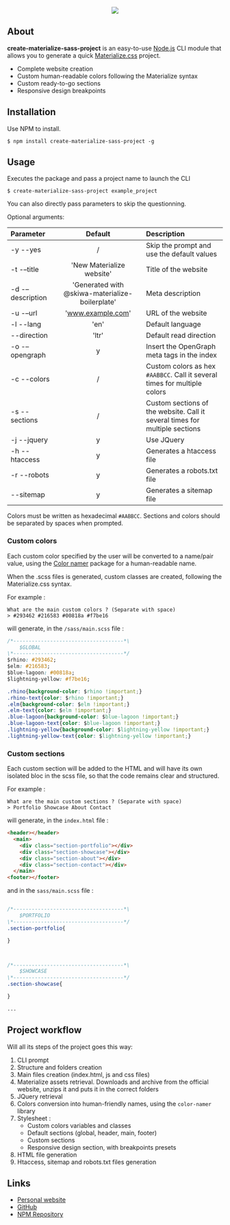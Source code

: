 <div align="center">
  <p>
    <a href="https://nodei.co/npm/create-materialize-sass-project/"><img src="https://nodei.co/npm/create-materialize-sass-project.png"></a>
  </p>
</div>

## About
**create-materialize-sass-project** is an easy-to-use [Node.js](https://nodejs.org) CLI module that allows you to generate a quick [Materialize.css](https://materializecss.com/) project.

- Complete website creation
- Custom human-readable colors following the Materialize syntax
- Custom ready-to-go sections
- Responsive design breakpoints

## Installation
Use NPM to install.

```console
$ npm install create-materialize-sass-project -g
```

## Usage

Executes the package and pass a project name to launch the CLI

```console
$ create-materialize-sass-project example_project
```

You can also directly pass parameters to skip the questionning.

Optional arguments:

| Parameter                 | Default       | Description   |
| :------------------------ |:-------------:| :-------------|
| -y  --yes 	       |	/           | Skip the prompt and use the default values
| -t -–title 	       |	'New Materialize website'	            | Title of the website
| -d -–description 	       |	'Generated with @skiwa-materialize-boilerplate'	            | Meta description
| -u -–url 	       |	'www.example.com'	            | URL of the website
| -l  --lang          | 'en'           | Default language
| --direction 		           | 'ltr'             | Default read direction
| -o  -–opengraph 	        | y           | Insert the OpenGraph meta tags in the index
| -c --colors	         | /             | Custom colors as hex `#AABBCC`. Call it several times for multiple colors
| -s --sections	         | /             | Custom sections of the website. Call it several times for multiple sections
| -j --jquery	         | y             | Use JQuery
| -h --htaccess	         | y             | Generates a htaccess file
| -r --robots	         | y             | Generates a robots.txt file
| --sitemap	         | y             | Generates a sitemap file


Colors must be written as hexadecimal `#AABBCC`.
Sections and colors should be separated by spaces when prompted.

### Custom colors

Each custom color specified by the user will be converted to a name/pair value, using the [Color namer](https://www.npmjs.com/package/color-namer) package for a human-readable name.

When the .scss files is generated, custom classes are created, following the Materialize.css syntax.

For example :
```console
What are the main custom colors ? (Separate with space)
> #293462 #216583 #00818a #f7be16
```

will generate, in the `/sass/main.scss` file :
```css
/*------------------------------------*\
    $GLOBAL
\*------------------------------------*/
$rhino: #293462;
$elm: #216583;
$blue-lagoon: #00818a;
$lightning-yellow: #f7be16;

.rhino{background-color: $rhino !important;}
.rhino-text{color: $rhino !important;}
.elm{background-color: $elm !important;}
.elm-text{color: $elm !important;}
.blue-lagoon{background-color: $blue-lagoon !important;}
.blue-lagoon-text{color: $blue-lagoon !important;}
.lightning-yellow{background-color: $lightning-yellow !important;}
.lightning-yellow-text{color: $lightning-yellow !important;}
```

### Custom sections

Each custom section will be added to the HTML and will have its own isolated bloc in the scss file, so that the code remains clear and structured.

For example :
```console
What are the main custom sections ? (Separate with space)
> Portfolio Showcase About Contact
```

will generate, in the `index.html` file :
```html
<header></header>
  <main>
    <div class="section-portfolio"></div>
    <div class="section-showcase"></div>
    <div class="section-about"></div>
    <div class="section-contact"></div>
  </main>
<footer></footer>
```

and in the `sass/main.scss` file :
```css

/*------------------------------------*\
    $PORTFOLIO
\*------------------------------------*/
.section-portfolio{

}



/*------------------------------------*\
    $SHOWCASE
\*------------------------------------*/
.section-showcase{

}

...

```

## Project workflow

Will all its steps of the project goes this way:

1. CLI prompt
2. Structure and folders creation
3. Main files creation (index.html, js and css files)
4. Materialize assets retrieval. Downloads and archive from the official website, unzips it and puts it in the correct folders
5. JQuery retrieval
6. Colors conversion into human-friendly names, using the `color-namer` library
7. Stylesheet :
   * Custom colors variables and classes
   * Default sections (global, header, main, footer)
   * Custom sections
   * Responsive design section, with breakpoints presets
8. HTML file generation
9. Htaccess, sitemap and robots.txt files generation


## Links
* [Personal website](https://jhaegman.com)
* [GitHub](https://github.com/Skiwa/create-materialize-sass-project)
* [NPM Repository](https://www.npmjs.com/package/create-materialize-sass-project.js)
